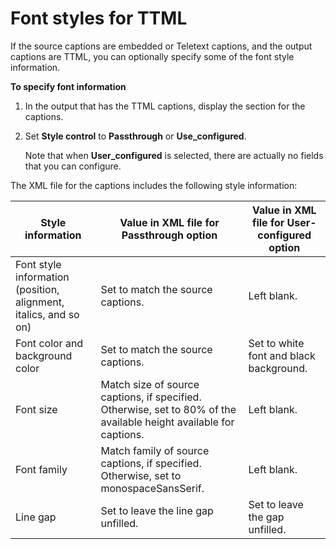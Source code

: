 # Font styles for TTML<a name="ttml-font-styles"></a>

If the source captions are embedded or Teletext captions, and the output captions are TTML, you can optionally specify some of the font style information\. 

**To specify font information**

1. In the output that has the TTML captions, display the section for the captions\. 

1. Set **Style control** to **Passthrough** or **Use\_configured**\.

   Note that when **User\_configured** is selected, there are actually no fields that you can configure\.

The XML file for the captions includes the following style information:


| Style information | Value in XML file for Passthrough option | Value in XML file for User\-configured option | 
| --- | --- | --- | 
| Font style information \(position, alignment, italics, and so on\) | Set to match the source captions\. | Left blank\. | 
| Font color and background color | Set to match the source captions\. | Set to white font and black background\. | 
| Font size  | Match size of source captions, if specified\. Otherwise, set to 80% of the available height available for captions\. | Left blank\. | 
| Font family | Match family of source captions, if specified\. Otherwise, set to monospaceSansSerif\. | Left blank\. | 
| Line gap  | Set to leave the line gap unfilled\. | Set to leave the gap unfilled\. | 
